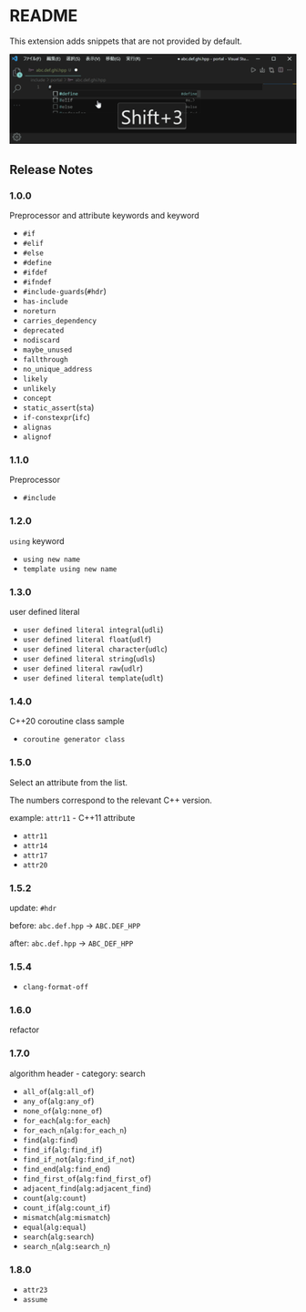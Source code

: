 # README

This extension adds snippets that are not provided by default.

![animation](images/hdr_animation.gif)

## Release Notes

### 1.0.0

Preprocessor and attribute keywords and keyword

- `#if`
- `#elif`
- `#else`
- `#define`
- `#ifdef`
- `#ifndef`
- `#include-guards`(`#hdr`)
- `has-include`
- `noreturn`
- `carries_dependency`
- `deprecated`
- `nodiscard`
- `maybe_unused`
- `fallthrough`
- `no_unique_address`
- `likely`
- `unlikely`
- `concept`
- `static_assert`(`sta`)
- `if-constexpr`(`ifc`)
- `alignas`
- `alignof`

### 1.1.0

Preprocessor

- `#include`

### 1.2.0

`using` keyword

- `using new name`
- `template using new name`

### 1.3.0

user defined literal

- `user defined literal integral`(`udli`)
- `user defined literal float`(`udlf`)
- `user defined literal character`(`udlc`)
- `user defined literal string`(`udls`)
- `user defined literal raw`(`udlr`)
- `user defined literal template`(`udlt`)

### 1.4.0

C++20 coroutine class sample

- `coroutine generator class`

### 1.5.0

Select an attribute from the list.

The numbers correspond to the relevant C++ version.

example: `attr11` - C++11 attribute

- `attr11`
- `attr14`
- `attr17`
- `attr20`

### 1.5.2

update: `#hdr`

before: `abc.def.hpp` -> `ABC.DEF_HPP`

after: `abc.def.hpp` -> `ABC_DEF_HPP`

### 1.5.4

- `clang-format-off`

### 1.6.0

refactor

### 1.7.0

algorithm header - category: search

- `all_of`(`alg:all_of`)
- `any_of`(`alg:any_of`)
- `none_of`(`alg:none_of`)
- `for_each`(`alg:for_each`)
- `for_each_n`(`alg:for_each_n`)
- `find`(`alg:find`)
- `find_if`(`alg:find_if`)
- `find_if_not`(`alg:find_if_not`)
- `find_end`(`alg:find_end`)
- `find_first_of`(`alg:find_first_of`)
- `adjacent_find`(`alg:adjacent_find`)
- `count`(`alg:count`)
- `count_if`(`alg:count_if`)
- `mismatch`(`alg:mismatch`)
- `equal`(`alg:equal`)
- `search`(`alg:search`)
- `search_n`(`alg:search_n`)

### 1.8.0

- `attr23`
- `assume`
